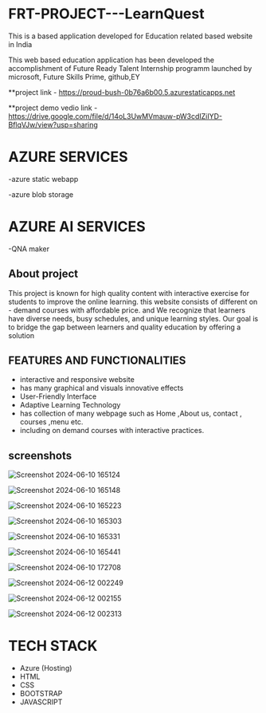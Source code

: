 # FRT-PROJECT---LearnQuest

This is a based application developed for Education related based website in India 

This web based education application has been developed the accomplishment of Future Ready Talent Internship programm
launched by microsoft, Future Skills Prime, github,EY

**project link - https://proud-bush-0b76a6b00.5.azurestaticapps.net

**project demo vedio link - https://drive.google.com/file/d/14oL3UwMVmauw-pW3cdIZiIYD-BflqVJw/view?usp=sharing

# AZURE SERVICES

-azure static webapp

-azure blob storage

# AZURE AI SERVICES
-QNA maker


## About project 

This project is known for high quality content with interactive exercise for students to improve the 
online learning. this website consists of different on - demand courses with affordable price. and 
We recognize that learners have diverse needs, busy schedules, and unique learning styles.
Our goal is to bridge the gap between learners and quality education by offering a solution

## FEATURES AND FUNCTIONALITIES

- interactive and responsive website
- has many graphical and visuals innovative effects
- User-Friendly Interface
- Adaptive Learning Technology
- has collection of many webpage such as Home ,About us, contact , courses ,menu etc.
- including on demand courses with interactive practices.

## screenshots 

![Screenshot 2024-06-10 165124](https://github.com/Arvind-988/FRT-PROJECT---LearnQuest/assets/109091490/cd9a7f7c-0590-463a-92a9-0a3a9f994e7f)

![Screenshot 2024-06-10 165148](https://github.com/Arvind-988/FRT-PROJECT---LearnQuest/assets/109091490/d7c0a414-bf63-49a6-a821-b28769bcab2e)

![Screenshot 2024-06-10 165223](https://github.com/Arvind-988/FRT-PROJECT---LearnQuest/assets/109091490/8e16ded3-8d9d-4741-a38a-e730d7575b84)

![Screenshot 2024-06-10 165303](https://github.com/Arvind-988/FRT-PROJECT---LearnQuest/assets/109091490/53b7d0f9-a5df-451d-9d01-7104b2abc34b)

![Screenshot 2024-06-10 165331](https://github.com/Arvind-988/FRT-PROJECT---LearnQuest/assets/109091490/e2af62fa-b218-490c-9b6a-d519b08d38fb)

![Screenshot 2024-06-10 165441](https://github.com/Arvind-988/FRT-PROJECT---LearnQuest/assets/109091490/06938d90-1d46-49a7-be79-e1941b45dd00)

![Screenshot 2024-06-10 172708](https://github.com/thakarvind/FRT-PROJECT---LearnQuest/assets/109091490/ef9eb710-d3fb-49b7-8467-1a247aa586d9)

![Screenshot 2024-06-12 002249](https://github.com/thakarvind/FRT-PROJECT---LearnQuest/assets/109091490/5ac8e020-8f04-4a60-86f5-83296b3bfdb4)

![Screenshot 2024-06-12 002155](https://github.com/thakarvind/FRT-PROJECT---LearnQuest/assets/109091490/839711c9-a9d5-47d6-926a-32afae8ac790)

![Screenshot 2024-06-12 002313](https://github.com/thakarvind/FRT-PROJECT---LearnQuest/assets/109091490/365385c2-8be5-47e5-bb77-b36aace8284d)

 # TECH STACK 
- Azure (Hosting)
- HTML
- CSS
- BOOTSTRAP
- JAVASCRIPT
